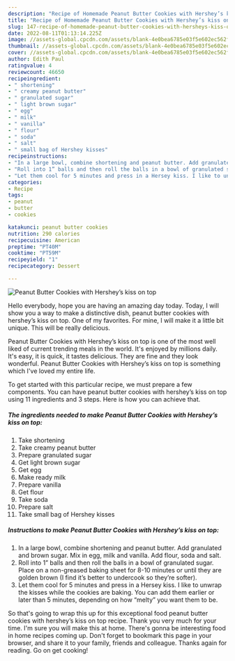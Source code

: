 ```yaml
---
description: "Recipe of Homemade Peanut Butter Cookies with Hershey’s kiss on top"
title: "Recipe of Homemade Peanut Butter Cookies with Hershey’s kiss on top"
slug: 147-recipe-of-homemade-peanut-butter-cookies-with-hersheys-kiss-on-top
date: 2022-08-11T01:13:14.225Z
image: //assets-global.cpcdn.com/assets/blank-4e0bea6785e03f5e602ec562f230caae08da540cada707380b4fe1bbebba43da.png
thumbnail: //assets-global.cpcdn.com/assets/blank-4e0bea6785e03f5e602ec562f230caae08da540cada707380b4fe1bbebba43da.png
cover: //assets-global.cpcdn.com/assets/blank-4e0bea6785e03f5e602ec562f230caae08da540cada707380b4fe1bbebba43da.png
author: Edith Paul
ratingvalue: 4
reviewcount: 46650
recipeingredient:
- " shortening"
- " creamy peanut butter"
- " granulated sugar"
- " light brown sugar"
- " egg"
- " milk"
- " vanilla"
- " flour"
- " soda"
- " salt"
- " small bag of Hershey kisses"
recipeinstructions:
- "In a large bowl, combine shortening and peanut butter. Add granulated and brown sugar. Mix in egg, milk and vanilla. Add flour, soda and salt."
- "Roll into 1” balls and then roll the balls in a bowl of granulated sugar. Place on a non-greased baking sheet for 8-10 minutes or until they are golden brown (I find it’s better to undercook so they’re softer)."
- "Let them cool for 5 minutes and press in a Hersey kiss. I like to unwrap the kisses while the cookies are baking. You can add them earlier or later than 5 minutes, depending on how “melty” you want them to be."
categories:
- Recipe
tags:
- peanut
- butter
- cookies

katakunci: peanut butter cookies 
nutrition: 290 calories
recipecuisine: American
preptime: "PT40M"
cooktime: "PT59M"
recipeyield: "1"
recipecategory: Dessert

---
```



![Peanut Butter Cookies with Hershey’s kiss on top](//assets-global.cpcdn.com/assets/blank-4e0bea6785e03f5e602ec562f230caae08da540cada707380b4fe1bbebba43da.png)

Hello everybody, hope you are having an amazing day today. Today, I will show you a way to make a distinctive dish, peanut butter cookies with hershey’s kiss on top. One of my favorites. For mine, I will make it a little bit unique. This will be really delicious.



Peanut Butter Cookies with Hershey’s kiss on top is one of the most well liked of current trending meals in the world. It's enjoyed by millions daily. It's easy, it is quick, it tastes delicious. They are fine and they look wonderful. Peanut Butter Cookies with Hershey’s kiss on top is something which I've loved my entire life.


To get started with this particular recipe, we must prepare a few components. You can have peanut butter cookies with hershey’s kiss on top using 11 ingredients and 3 steps. Here is how you can achieve that.

<!--inarticleads1-->

##### The ingredients needed to make Peanut Butter Cookies with Hershey’s kiss on top:

1. Take  shortening
1. Take  creamy peanut butter
1. Prepare  granulated sugar
1. Get  light brown sugar
1. Get  egg
1. Make ready  milk
1. Prepare  vanilla
1. Get  flour
1. Take  soda
1. Prepare  salt
1. Take  small bag of Hershey kisses




<!--inarticleads2-->

##### Instructions to make Peanut Butter Cookies with Hershey’s kiss on top:

1. In a large bowl, combine shortening and peanut butter. Add granulated and brown sugar. Mix in egg, milk and vanilla. Add flour, soda and salt.
1. Roll into 1” balls and then roll the balls in a bowl of granulated sugar. Place on a non-greased baking sheet for 8-10 minutes or until they are golden brown (I find it’s better to undercook so they’re softer).
1. Let them cool for 5 minutes and press in a Hersey kiss. I like to unwrap the kisses while the cookies are baking. You can add them earlier or later than 5 minutes, depending on how “melty” you want them to be.




So that's going to wrap this up for this exceptional food peanut butter cookies with hershey’s kiss on top recipe. Thank you very much for your time. I'm sure you will make this at home. There's gonna be interesting food in home recipes coming up. Don't forget to bookmark this page in your browser, and share it to your family, friends and colleague. Thanks again for reading. Go on get cooking!
